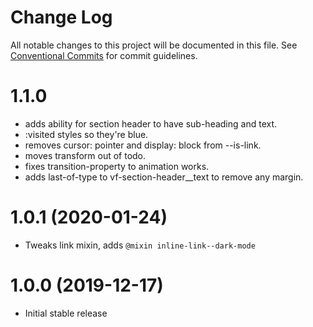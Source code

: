 # Change Log

All notable changes to this project will be documented in this file.
See [Conventional Commits](https://conventionalcommits.org) for commit guidelines.

# 1.1.0

* adds ability for section header to have sub-heading and text.
* :visited styles so they're blue.
* removes cursor: pointer and display: block from --is-link.
* moves transform out of todo.
* fixes transition-property to animation works.
* adds last-of-type to vf-section-header__text to remove any margin.

# 1.0.1 (2020-01-24)

* Tweaks link mixin, adds `@mixin inline-link--dark-mode`

# 1.0.0 (2019-12-17)

* Initial stable release
